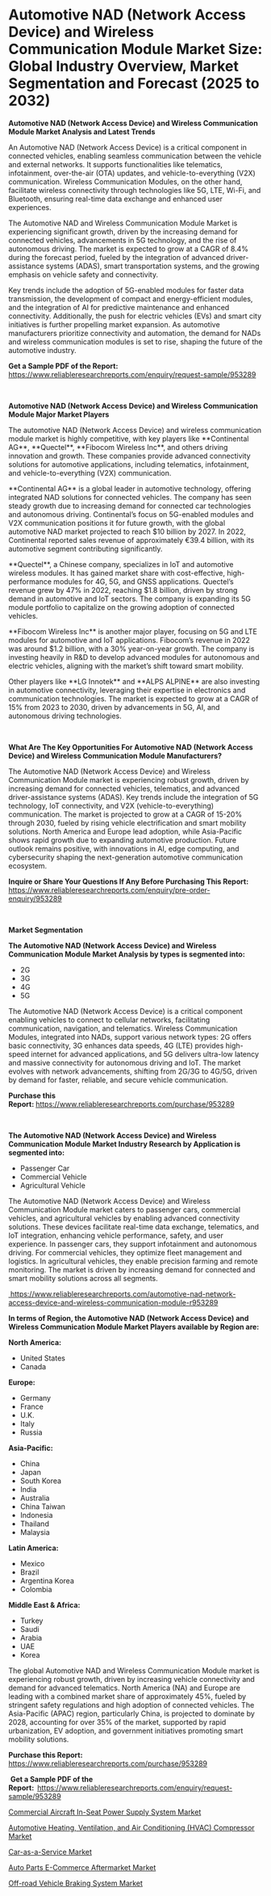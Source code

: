 <p><h1>Automotive NAD (Network Access Device) and Wireless Communication Module Market Size: Global Industry Overview, Market Segmentation and Forecast (2025 to 2032)</h1></p><p><strong>Automotive NAD (Network Access Device) and Wireless Communication Module Market Analysis and Latest Trends</strong></p>
<p><p>An Automotive NAD (Network Access Device) is a critical component in connected vehicles, enabling seamless communication between the vehicle and external networks. It supports functionalities like telematics, infotainment, over-the-air (OTA) updates, and vehicle-to-everything (V2X) communication. Wireless Communication Modules, on the other hand, facilitate wireless connectivity through technologies like 5G, LTE, Wi-Fi, and Bluetooth, ensuring real-time data exchange and enhanced user experiences.</p><p>The Automotive NAD and Wireless Communication Module Market is experiencing significant growth, driven by the increasing demand for connected vehicles, advancements in 5G technology, and the rise of autonomous driving. The market is expected to grow at a CAGR of 8.4% during the forecast period, fueled by the integration of advanced driver-assistance systems (ADAS), smart transportation systems, and the growing emphasis on vehicle safety and connectivity.</p><p>Key trends include the adoption of 5G-enabled modules for faster data transmission, the development of compact and energy-efficient modules, and the integration of AI for predictive maintenance and enhanced connectivity. Additionally, the push for electric vehicles (EVs) and smart city initiatives is further propelling market expansion. As automotive manufacturers prioritize connectivity and automation, the demand for NADs and wireless communication modules is set to rise, shaping the future of the automotive industry.</p></p>
<p><strong>Get a Sample PDF of the Report:&nbsp;</strong> <a href="https://www.reliableresearchreports.com/enquiry/request-sample/953289?utm_campaign=9&utm_medium=2&utm_source=Github&utm_content=ia&utm_term=23012025&utm_id=automotive-nad-network-access-device-and-wireless-communication-module">https://www.reliableresearchreports.com/enquiry/request-sample/953289</a></p>
<p>&nbsp;</p>
<p><strong>Automotive NAD (Network Access Device) and Wireless Communication Module Major Market Players</strong></p>
<p><p>The automotive NAD (Network Access Device) and wireless communication module market is highly competitive, with key players like **Continental AG**, **Quectel**, **Fibocom Wireless Inc**, and others driving innovation and growth. These companies provide advanced connectivity solutions for automotive applications, including telematics, infotainment, and vehicle-to-everything (V2X) communication.</p><p>**Continental AG** is a global leader in automotive technology, offering integrated NAD solutions for connected vehicles. The company has seen steady growth due to increasing demand for connected car technologies and autonomous driving. Continental’s focus on 5G-enabled modules and V2X communication positions it for future growth, with the global automotive NAD market projected to reach $10 billion by 2027. In 2022, Continental reported sales revenue of approximately €39.4 billion, with its automotive segment contributing significantly.</p><p>**Quectel**, a Chinese company, specializes in IoT and automotive wireless modules. It has gained market share with cost-effective, high-performance modules for 4G, 5G, and GNSS applications. Quectel’s revenue grew by 47% in 2022, reaching $1.8 billion, driven by strong demand in automotive and IoT sectors. The company is expanding its 5G module portfolio to capitalize on the growing adoption of connected vehicles.</p><p>**Fibocom Wireless Inc** is another major player, focusing on 5G and LTE modules for automotive and IoT applications. Fibocom’s revenue in 2022 was around $1.2 billion, with a 30% year-on-year growth. The company is investing heavily in R&D to develop advanced modules for autonomous and electric vehicles, aligning with the market’s shift toward smart mobility.</p><p>Other players like **LG Innotek** and **ALPS ALPINE** are also investing in automotive connectivity, leveraging their expertise in electronics and communication technologies. The market is expected to grow at a CAGR of 15% from 2023 to 2030, driven by advancements in 5G, AI, and autonomous driving technologies.</p></p>
<p>&nbsp;</p>
<p><strong>What Are The Key Opportunities For Automotive NAD (Network Access Device) and Wireless Communication Module Manufacturers?</strong></p>
<p><p>The Automotive NAD (Network Access Device) and Wireless Communication Module market is experiencing robust growth, driven by increasing demand for connected vehicles, telematics, and advanced driver-assistance systems (ADAS). Key trends include the integration of 5G technology, IoT connectivity, and V2X (vehicle-to-everything) communication. The market is projected to grow at a CAGR of 15-20% through 2030, fueled by rising vehicle electrification and smart mobility solutions. North America and Europe lead adoption, while Asia-Pacific shows rapid growth due to expanding automotive production. Future outlook remains positive, with innovations in AI, edge computing, and cybersecurity shaping the next-generation automotive communication ecosystem.</p></p>
<p><strong>Inquire or Share Your Questions If Any Before Purchasing This Report:</strong> <a href="https://www.reliableresearchreports.com/enquiry/pre-order-enquiry/953289?utm_campaign=9&utm_medium=2&utm_source=Github&utm_content=ia&utm_term=23012025&utm_id=automotive-nad-network-access-device-and-wireless-communication-module">https://www.reliableresearchreports.com/enquiry/pre-order-enquiry/953289</a></p>
<p>&nbsp;</p>
<p><strong>Market Segmentation</strong></p>
<p><strong>The Automotive NAD (Network Access Device) and Wireless Communication Module Market Analysis by types is segmented into:</strong></p>
<p><ul><li>2G</li><li>3G</li><li>4G</li><li>5G</li></ul></p>
<p><p>The Automotive NAD (Network Access Device) is a critical component enabling vehicles to connect to cellular networks, facilitating communication, navigation, and telematics. Wireless Communication Modules, integrated into NADs, support various network types: 2G offers basic connectivity, 3G enhances data speeds, 4G (LTE) provides high-speed internet for advanced applications, and 5G delivers ultra-low latency and massive connectivity for autonomous driving and IoT. The market evolves with network advancements, shifting from 2G/3G to 4G/5G, driven by demand for faster, reliable, and secure vehicle communication.</p></p>
<p><strong>Purchase this Report:&nbsp;</strong><a href="https://www.reliableresearchreports.com/purchase/953289?utm_campaign=9&utm_medium=2&utm_source=Github&utm_content=ia&utm_term=23012025&utm_id=automotive-nad-network-access-device-and-wireless-communication-module">https://www.reliableresearchreports.com/purchase/953289</a></p>
<p>&nbsp;</p>
<p><strong>The Automotive NAD (Network Access Device) and Wireless Communication Module Market Industry Research by Application is segmented into:</strong></p>
<p><ul><li>Passenger Car</li><li>Commercial Vehicle</li><li>Agricultural Vehicle</li></ul></p>
<p><p>The Automotive NAD (Network Access Device) and Wireless Communication Module market caters to passenger cars, commercial vehicles, and agricultural vehicles by enabling advanced connectivity solutions. These devices facilitate real-time data exchange, telematics, and IoT integration, enhancing vehicle performance, safety, and user experience. In passenger cars, they support infotainment and autonomous driving. For commercial vehicles, they optimize fleet management and logistics. In agricultural vehicles, they enable precision farming and remote monitoring. The market is driven by increasing demand for connected and smart mobility solutions across all segments.</p></p>
<p><a href="https://www.reliableresearchreports.com/automotive-nad-network-access-device-and-wireless-communication-module-r953289?utm_campaign=9&utm_medium=2&utm_source=Github&utm_content=ia&utm_term=23012025&utm_id=automotive-nad-network-access-device-and-wireless-communication-module">&nbsp;https://www.reliableresearchreports.com/automotive-nad-network-access-device-and-wireless-communication-module-r953289</a></p>
<p><strong>In terms of Region, the Automotive NAD (Network Access Device) and Wireless Communication Module Market Players available by Region are:</strong></p>
<p>
    <p> <strong> North America: </strong>
        <ul>
            <li>United States</li>
            <li>Canada</li>
        </ul>
        </p> 
    <p> <strong> Europe: </strong>
        <ul>
            <li>Germany</li>
            <li>France</li>
            <li>U.K.</li>
            <li>Italy</li>
            <li>Russia</li>
        </ul>
        </p> 
    <p> <strong> Asia-Pacific: </strong>
        <ul>
            <li>China</li>
            <li>Japan</li>
            <li>South Korea</li>
            <li>India</li>
            <li>Australia</li>
            <li>China Taiwan</li>
            <li>Indonesia</li>
            <li>Thailand</li>
            <li>Malaysia</li>
        </ul>
        </p> 
    <p> <strong> Latin America: </strong>
        <ul>
            <li>Mexico</li>
            <li>Brazil</li>
            <li>Argentina Korea</li>
            <li>Colombia</li>
        </ul>
        </p> 
    <p> <strong> Middle East & Africa: </strong>
        <ul>
            <li>Turkey</li>
            <li>Saudi</li>
            <li>Arabia</li>
            <li>UAE</li>
            <li>Korea</li>
        </ul>
    </p>
    </p>
<p><p>The global Automotive NAD and Wireless Communication Module market is experiencing robust growth, driven by increasing vehicle connectivity and demand for advanced telematics. North America (NA) and Europe are leading with a combined market share of approximately 45%, fueled by stringent safety regulations and high adoption of connected vehicles. The Asia-Pacific (APAC) region, particularly China, is projected to dominate by 2028, accounting for over 35% of the market, supported by rapid urbanization, EV adoption, and government initiatives promoting smart mobility solutions.</p></p>
<p><strong>Purchase this Report: </strong><a href="https://www.reliableresearchreports.com/purchase/953289?utm_campaign=9&utm_medium=2&utm_source=Github&utm_content=ia&utm_term=23012025&utm_id=automotive-nad-network-access-device-and-wireless-communication-module">https://www.reliableresearchreports.com/purchase/953289</a></p>
<p>&nbsp;<strong>Get a Sample PDF of the Report:&nbsp;&nbsp;</strong><a href="https://www.reliableresearchreports.com/enquiry/request-sample/953289?utm_campaign=9&utm_medium=2&utm_source=Github&utm_content=ia&utm_term=23012025&utm_id=automotive-nad-network-access-device-and-wireless-communication-module">https://www.reliableresearchreports.com/enquiry/request-sample/953289</a></p>
<p><strong></strong></p>
<p><p><a href="https://github.com/WashimHussain441/Market-Research-Report-List-1/blob/main/commercial-aircraft-in-seat-power-supply-system-market.md?utm_campaign=9&utm_medium=2&utm_source=Github&utm_content=ia&utm_term=23012025&utm_id=automotive-nad-network-access-device-and-wireless-communication-module">Commercial Aircraft In-Seat Power Supply System Market</a></p><p><a href="https://github.com/hgf64gh/Market-Research-Report-List-1/blob/main/automotive-heating-ventilation-and-air-conditioning-hvac-compressor-market.md?utm_campaign=9&utm_medium=2&utm_source=Github&utm_content=ia&utm_term=23012025&utm_id=automotive-nad-network-access-device-and-wireless-communication-module">Automotive Heating, Ventilation, and Air Conditioning (HVAC) Compressor Market</a></p><p><a href="https://github.com/SanjidaMahmud54/Market-Research-Report-List-1/blob/main/car-as-a-service-market.md?utm_campaign=9&utm_medium=2&utm_source=Github&utm_content=ia&utm_term=23012025&utm_id=automotive-nad-network-access-device-and-wireless-communication-module">Car-as-a-Service Market</a></p><p><a href="https://github.com/manesros8/Market-Research-Report-List-1/blob/main/auto-parts-e-commerce-aftermarket-market.md?utm_campaign=9&utm_medium=2&utm_source=Github&utm_content=ia&utm_term=23012025&utm_id=automotive-nad-network-access-device-and-wireless-communication-module">Auto Parts E-Commerce Aftermarket Market</a></p><p><a href="https://github.com/ulyssacrayne00231/Market-Research-Report-List-1/blob/main/off-road-vehicle-braking-system-market.md?utm_campaign=9&utm_medium=2&utm_source=Github&utm_content=ia&utm_term=23012025&utm_id=automotive-nad-network-access-device-and-wireless-communication-module">Off-road Vehicle Braking System Market</a></p></p>